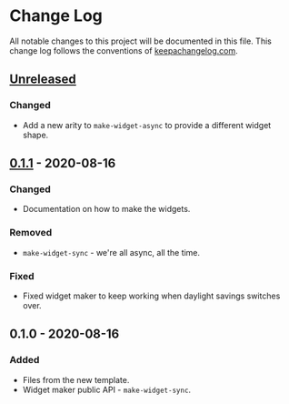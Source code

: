 # Change Log
All notable changes to this project will be documented in this file. This change log follows the conventions of [keepachangelog.com](http://keepachangelog.com/).

## [Unreleased]
### Changed
- Add a new arity to `make-widget-async` to provide a different widget shape.

## [0.1.1] - 2020-08-16
### Changed
- Documentation on how to make the widgets.

### Removed
- `make-widget-sync` - we're all async, all the time.

### Fixed
- Fixed widget maker to keep working when daylight savings switches over.

## 0.1.0 - 2020-08-16
### Added
- Files from the new template.
- Widget maker public API - `make-widget-sync`.

[Unreleased]: https://github.com/your-name/work-permit-bot/compare/0.1.1...HEAD
[0.1.1]: https://github.com/your-name/work-permit-bot/compare/0.1.0...0.1.1
